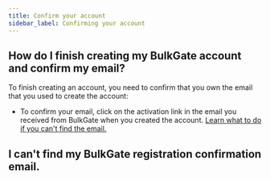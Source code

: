 ```yaml
---
title: Confirm your account
sidebar_label: Confirming your account
---
```


## How do I finish creating my BulkGate account and confirm my email?
To finish creating an account, you need to confirm that you own the email that you used to create the account:
-	To confirm your email, click on the activation link in the email you received from BulkGate when you created the account. [Learn what to do if you can't find the email.](#i-cant-find-my-bulkgate-registration-confirmation-email)

## I can't find my BulkGate registration confirmation email.
